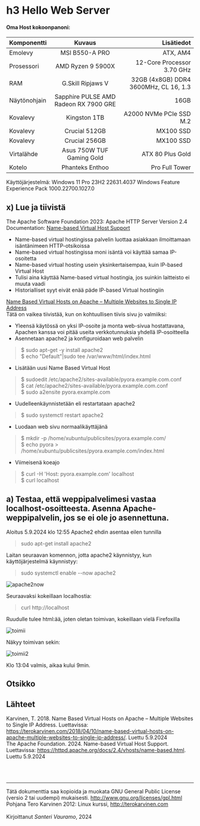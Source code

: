 # h3 Hello Web Server

#### Oma Host kokoonpanoni:

| Komponentti | Kuvaus | Lisätiedot |
| :---        |    :----:   |          ---: |
| Emolevy | MSI B550-A PRO | ATX, AM4 |
| Prosessori   | AMD Ryzen 9 5900X | 12-Core Processor 3.70 GHz |
| RAM   | G.Skill  Ripjaws V |  32GB (4x8GB) DDR4 3600MHz, CL 16, 1.3  |
| Näytönohjain   | Sapphire PULSE AMD Radeon RX 7900 GRE        | 16GB     |
| Kovalevy   | Kingston 1TB        | A2000 NVMe PCIe SSD M.2      |
| Kovalevy   | Crucial 512GB        | MX100 SSD     |
| Kovalevy   | Crucial 256GB        | MX100 SSD     |
| Virtalähde   | Asus 750W TUF Gaming Gold        | ATX 80 Plus Gold      |
| Kotelo   | Phanteks Enthoo        | Pro Full Tower      |

Käyttöjärjestelmä: Windows 11 Pro 23H2 22631.4037 Windows Feature Experience Pack 1000.22700.1027.0

## x) Lue ja tiivistä

The Apache Software Foundation 2023: Apache HTTP Server Version 2.4 Documentation: [Name-based Virtual Host Support](https://httpd.apache.org/docs/2.4/vhosts/name-based.html)<br>
- Name-based virtual hostingissa palvelin luottaa asiakkaan ilmoittamaan isäntänimeen HTTP-otsikoissa
- Name-based virtual hostingissa moni isäntä voi käyttää samaa IP-osoitetta
- Name-based virtual hosting usein yksinkertaisempaa, kuin IP-based Virtual Host
- Tulisi aina käyttää Name-based virtual hostingia, jos suinkin laitteisto ei muuta vaadi
- Historialliset syyt eivät enää päde IP-based Virtual hostingiin<br>

[Name Based Virtual Hosts on Apache – Multiple Websites to Single IP Address](https://terokarvinen.com/2018/04/10/name-based-virtual-hosts-on-apache-multiple-websites-to-single-ip-address/)<br>
Tätä on vaikea tiivistää, kun on kohtuullisen tiivis sivu jo valmiiksi:
- Yleensä käytössä on yksi IP-osoite ja monta web-sivua hostattavana, Apachen kanssa voi pitää useita verkkotunnuksia yhdellä IP-osoitteella
- Asennetaan apache2 ja konfiguroidaan web palvelin
> $ sudo apt-get -y install apache2<br>
> $ echo "Default"|sudo tee /var/www/html/index.html
- Lisätään uusi Name Based Virtual Host
> $ sudoedit /etc/apache2/sites-available/pyora.example.com.conf<br>
> $ cat /etc/apache2/sites-available/pyora.example.com.conf<br>
> $ sudo a2ensite pyora.example.com
- Uudelleenkäynnistetään eli restartataan apache2
> $ sudo systemctl restart apache2
- Luodaan web sivu normaalikäyttäjänä
> $ mkdir -p /home/xubuntu/publicsites/pyora.example.com/<br>
> $ echo pyora > /home/xubuntu/publicsites/pyora.example.com/index.html
- Viimeisenä koeajo
> $ curl -H 'Host: pyora.example.com' localhost<br>
> $ curl localhost

## a) Testaa, että weppipalvelimesi vastaa localhost-osoitteesta. Asenna Apache-weppipalvelin, jos se ei ole jo asennettuna.

Aloitus 5.9.2024 klo 12:55
Apache2 ehdin asentaa eilen tunnilla<br>
> sudo apt-get install apache2<br>

Laitan seuraavan komennon, jotta apache2 käynnistyy, kun käyttöjärjestelmä käynnistyy:<br>
> sudo systemctl enable --now apache2<br>

![apache2now](https://github.com/user-attachments/assets/7703ac20-b2c8-47aa-a658-11d452ff7ea8)<br>

Seuraavaksi kokeillaan localhostia:
> curl http://localhost<br>

Ruudulle tulee html:ää, joten oletan toimivan, kokeillaan vielä Firefoxilla<br>

![toimii](https://github.com/user-attachments/assets/7cde5b4d-7fed-4d67-98c6-28c96543fa47)<br>

Näkyy toimivan sekin:<br>

![toimii2](https://github.com/user-attachments/assets/1e2a1ded-50bd-4f34-9aaf-fbc29133b736)<br>

Klo 13:04 valmis, aikaa kului 9min.

## Otsikko


## Lähteet

Karvinen, T. 2018. Name Based Virtual Hosts on Apache – Multiple Websites to Single IP Address. Luettavissa: https://terokarvinen.com/2018/04/10/name-based-virtual-hosts-on-apache-multiple-websites-to-single-ip-address/. Luettu 5.9.2024<br>
The Apache Foundation. 2024. Name-based Virtual Host Support. Luettavissa: https://httpd.apache.org/docs/2.4/vhosts/name-based.html. Luettu 5.9.2024



<br><br>

---

Tätä dokumenttia saa kopioida ja muokata GNU General Public License (versio 2 tai uudempi) mukaisesti. http://www.gnu.org/licenses/gpl.html<br>
Pohjana Tero Karvinen 2012: Linux kurssi, http://terokarvinen.com<br><br>
Kirjoittanut <em>Santeri Vauramo</em>, 2024
